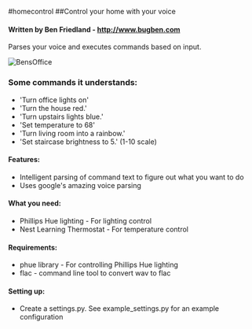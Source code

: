 #homecontrol
##Control your home with your voice
#### Written by Ben Friedland - http://www.bugben.com

Parses your voice and executes commands based on input. 

![BensOffice](http://i.imgur.com/Ze3IqW6.png "Ben's Office")


### Some commands it understands:

- 'Turn office lights on'                                                 
- 'Turn the house red.'                                                   
- 'Turn upstairs lights blue.'                                            
- 'Set temperature to 68'                                                 
- 'Turn living room into a rainbow.'                                      
- 'Set staircase brightness to 5.' (1-10 scale)     

#### Features:

- Intelligent parsing of command text to figure out what you want to do
- Uses google's amazing voice parsing

#### What you need:

- Phillips Hue lighting - For lighting control
- Nest Learning Thermostat - For temperature control

#### Requirements:

- phue library - For controlling Phillips Hue lighting
- flac - command line tool to convert wav to flac


#### Setting up:

- Create a settings.py. See example_settings.py for an example configuration




